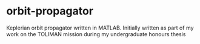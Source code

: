 # orbit-propagator
Keplerian orbit propagator written in MATLAB. Initially written as part of my work on the TOLIMAN mission during my undergraduate honours thesis
